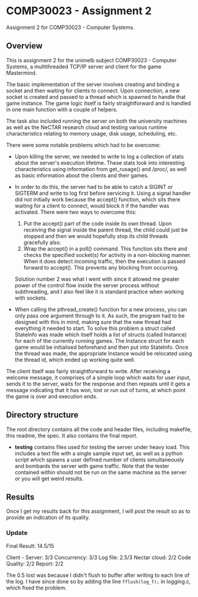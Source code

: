 # COMP30023 - Assignment 2
Assignment 2 for COMP30023 - Computer Systems.

## Overview
This is assignment 2 for the unimelb subject COMP30023 - Computer Systems, a multithreaded TCP/IP server and client for the game Mastermind.

The basic implementation of the server involves creating and binding a socket and then waiting for clients to connect. Upon connection, a new socket is created and passed to a thread which is spawned to handle that game instance. The game logic itself is fairly straightforward and is handled in one main function with a couple of helpers.

The task also included running the server on both the university machines as well as the NeCTAR research cloud and testing various runtime characteristics relating to memory usage, disk usage, scheduling, etc.

There were some notable problems which had to be overcome:

- Upon killing the server, we needed to write to log a collection of stats about the server's execution lifetime. These stats look into interesting characteristics using information from get_rusage() and /proc/, as well as basic information about the clients and their games.
- In order to do this, the server had to be able to catch a SIGINT or SIGTERM and write to log first before servicing it. Using a signal handler did not initially work because the accept() function, which sits there waiting for a client to connect, would block it if the handler was activated. There were two ways to overcome this:
    1. Put the accept() part of the code inside its own thread. Upon receiving the signal inside the parent thread, the child could just be stopped and then we would hopefully stop *its* child threads gracefully also.
    2. Wrap the accept() in a poll() command. This function sits there and checks the specified socket(s) for activity in a non-blocking manner. When it does detect incoming traffic, then the execution is passed forward to accept(). This prevents any blocking from occurring.
    
    Solution number 2 was what I went with since it allowed me greater power of the control flow inside the server process without subthreading, and I also feel like it is standard practice when working with sockets.

- When calling the pthread_create() function for a new process, you can only pass one argument through to it. As such, the program had to be designed with this in mind, making sure that the new thread had everything it needed to start. To solve this problem a struct called StateInfo was made which itself holds a list of structs (called Instance) for each of the currently running games. The Instance struct for each game would be initialised beforehand and then put into StateInfo. Once the thread was made, the appropriate Instance would be relocated using the thread id, which ended up working quite well.

The client itself was fairly straightforward to write. After receiving a welcome message, it comprises of a simple loop which waits for user input, sends it to the server, waits for the response and then repeats until it gets a message indicating that it has won, lost or run out of turns, at which point the game is over and execution ends.


## Directory structure

The root directory contains all the code and header files, including makefile, this readme, the spec. It also contains the final report.

- **testing** contains files used for testing the server under heavy load. This includes a text file with a single sample input set, as well as a python script which spawns a user defined number of clients simultaneously and bombards the server with game traffic. Note that the tester contained within should not be run on the same machine as the server or you will get weird results.

## Results

Once I get my results back for this assignment, I will post the result so as to provide an indication of its quality.

### Update

Final Result: 14.5/15

Client - Server: 3/3
Concurrency: 3/3
Log file: 2.5/3
Nectar cloud: 2/2
Code Quality: 2/2
Report: 2/2

The 0.5 lost was because I didn't flush to buffer after writing to each line of the log. I have since done so by adding the line `fflush(log_f);` in logging.c, which fixed the problem.
